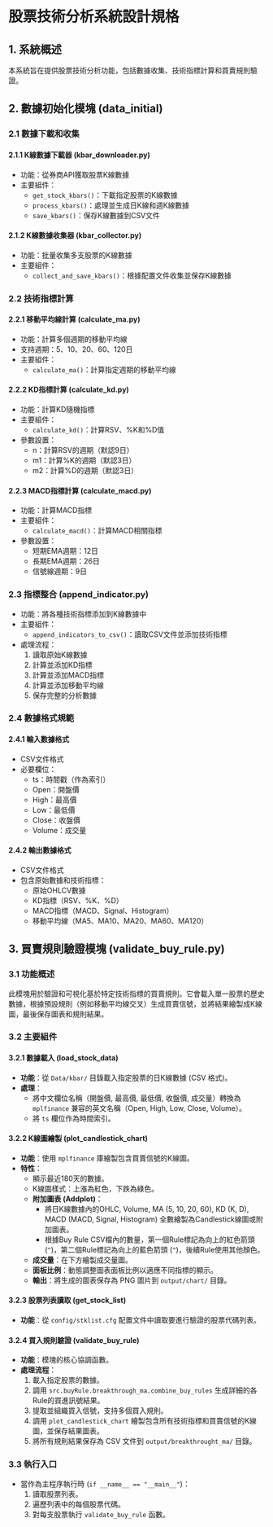 # 股票技術分析系統設計規格

## 1. 系統概述
本系統旨在提供股票技術分析功能，包括數據收集、技術指標計算和買賣規則驗證。

## 2. 數據初始化模塊 (data_initial)

### 2.1 數據下載和收集
#### 2.1.1 K線數據下載器 (kbar_downloader.py)
- 功能：從券商API獲取股票K線數據
- 主要組件：
  - `get_stock_kbars()`：下載指定股票的K線數據
  - `process_kbars()`：處理並生成日K線和週K線數據
  - `save_kbars()`：保存K線數據到CSV文件

#### 2.1.2 K線數據收集器 (kbar_collector.py)
- 功能：批量收集多支股票的K線數據
- 主要組件：
  - `collect_and_save_kbars()`：根據配置文件收集並保存K線數據

### 2.2 技術指標計算
#### 2.2.1 移動平均線計算 (calculate_ma.py)
- 功能：計算多個週期的移動平均線
- 支持週期：5、10、20、60、120日
- 主要組件：
  - `calculate_ma()`：計算指定週期的移動平均線

#### 2.2.2 KD指標計算 (calculate_kd.py)
- 功能：計算KD隨機指標
- 主要組件：
  - `calculate_kd()`：計算RSV、%K和%D值
- 參數設置：
  - n：計算RSV的週期（默認9日）
  - m1：計算%K的週期（默認3日）
  - m2：計算%D的週期（默認3日）

#### 2.2.3 MACD指標計算 (calculate_macd.py)
- 功能：計算MACD指標
- 主要組件：
  - `calculate_macd()`：計算MACD相關指標
- 參數設置：
  - 短期EMA週期：12日
  - 長期EMA週期：26日
  - 信號線週期：9日

### 2.3 指標整合 (append_indicator.py)
- 功能：將各種技術指標添加到K線數據中
- 主要組件：
  - `append_indicators_to_csv()`：讀取CSV文件並添加技術指標
- 處理流程：
  1. 讀取原始K線數據
  2. 計算並添加KD指標
  3. 計算並添加MACD指標
  4. 計算並添加移動平均線
  5. 保存完整的分析數據

### 2.4 數據格式規範
#### 2.4.1 輸入數據格式
- CSV文件格式
- 必要欄位：
  - ts：時間戳（作為索引）
  - Open：開盤價
  - High：最高價
  - Low：最低價
  - Close：收盤價
  - Volume：成交量

#### 2.4.2 輸出數據格式
- CSV文件格式
- 包含原始數據和技術指標：
  - 原始OHLCV數據
  - KD指標（RSV、%K、%D）
  - MACD指標（MACD、Signal、Histogram）
  - 移動平均線（MA5、MA10、MA20、MA60、MA120）

## 3. 買賣規則驗證模塊 (validate_buy_rule.py)

### 3.1 功能概述
此模塊用於驗證和可視化基於特定技術指標的買賣規則。它會載入單一股票的歷史數據，根據預設規則（例如移動平均線交叉）生成買賣信號，並將結果繪製成K線圖，最後保存圖表和規則結果。

### 3.2 主要組件

#### 3.2.1 數據載入 (load_stock_data)
- **功能**：從 `Data/kbar/` 目錄載入指定股票的日K線數據 (CSV 格式)。
- **處理**：
  - 將中文欄位名稱（開盤價, 最高價, 最低價, 收盤價, 成交量）轉換為 `mplfinance` 兼容的英文名稱（Open, High, Low, Close, Volume）。
  - 將 `ts` 欄位作為時間索引。

#### 3.2.2 K線圖繪製 (plot_candlestick_chart)
- **功能**：使用 `mplfinance` 庫繪製包含買賣信號的K線圖。
- **特性**：
  - 顯示最近180天的數據。
  - K線圖樣式：上漲為紅色，下跌為綠色。
  - **附加圖表 (Addplot)**：
    - 將日K線數據內的OHLC, Volume, MA (5, 10, 20, 60), KD (K, D), MACD (MACD, Signal, Histogram) 全數繪製為Candlestick線圖或附加圖表。
    - 根據Buy Rule CSV檔內的數量，第一個Rule標記為向上的紅色箭頭 (`^`)，第二個Rule標記為向上的藍色箭頭 (`^`)，後續Rule使用其他顏色。
  - **成交量**：在下方繪製成交量圖。
  - **面板比例**：動態調整圖表面板比例以適應不同指標的顯示。
  - **輸出**：將生成的圖表保存為 PNG 圖片到 `output/chart/` 目錄。

#### 3.2.3 股票列表讀取 (get_stock_list)
- **功能**：從 `config/stklist.cfg` 配置文件中讀取要進行驗證的股票代碼列表。

#### 3.2.4 買入規則驗證 (validate_buy_rule)
- **功能**：模塊的核心協調函數。
- **處理流程**：
  1. 載入指定股票的數據。
  2. 調用 `src.buyRule.breakthrough_ma.combine_buy_rules` 生成詳細的各Rule的買進訊號結果。
  3. 提取並組織買入信號，支持多個買入規則。
  4. 調用 `plot_candlestick_chart` 繪製包含所有技術指標和買賣信號的K線圖，並保存結果圖表。
  5. 將所有規則結果保存為 CSV 文件到 `output/breakthrought_ma/` 目錄。

### 3.3 執行入口
- 當作為主程序執行時 (`if __name__ == "__main__"`)：
  1. 讀取股票列表。
  2. 遍歷列表中的每個股票代碼。
  3. 對每支股票執行 `validate_buy_rule` 函數。